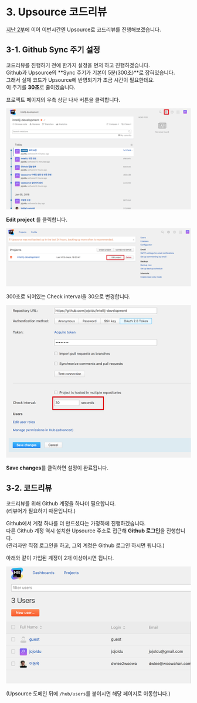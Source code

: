 # 3. Upsource 코드리뷰

[지난 2부](http://jojoldu.tistory.com/257)에 이어 이번시간엔 Upsource로 코드리뷰를 진행해보겠습니다.  

## 3-1. Github Sync 주기 설정

코드리뷰를 진행하기 전에 한가지 설정을 먼저 하고 진행하겠습니다.  
Github과 Upsource의 **Sync 주기가 기본이 5분(300초)**로 잡혀있습니다.  
그래서 실제 코드가 Upsource에 반영되기가 조금 시간이 필요한데요.  
이 주기를 **30초**로 줄이겠습니다.  
  
프로젝트 페이지의 우측 상단 나사 버튼을 클릭합니다.

![upsource37](../images/upsource37.png)

**Edit project** 를 클릭합니다.

![upsource38](../images/upsource38.png)

300초로 되어있는 Check interval을 30으로 변경합니다.

![upsource39](../images/upsource39.png)

**Save changes**를 클릭하면 설정이 완료됩니다.

## 3-2. 코드리뷰 

코드리뷰를 위해 Github 계정을 하나더 필요합니다.  
(리뷰어가 필요하기 때문입니다.)  
  
Github에서 계정 하나를 더 만드셨다는 가정하에 진행하겠습니다.  
다른 Github 계정 역시 설치한 Upsource 주소로 접근해 **Github 로그인**을 진행합니다.  
(관리자만 직접 로그인을 하고, 그외 계정은 Github 로그인 하시면 됩니다.)  
  
아래와 같이 가입된 계정이 2개 이상이시면 됩니다.

![upsource40](../images/upsource40.png)

(Upsource 도메인 뒤에 ```/hub/users```를 붙이시면 해당 페이지로 이동합니다.)  
  








